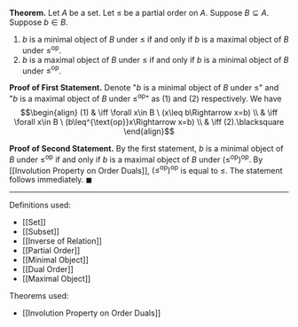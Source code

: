 **Theorem.** Let $A$ be a set. Let $\leq$ be a partial order on $A$. Suppose $B\subseteq A$. Suppose $b\in B$.
1. $b$ is a minimal object of $B$ under $\leq$ if and only if $b$ is a maximal object of $B$ under $\leq^{\text{op}}$.
2. $b$ is a maximal object of $B$ under $\leq$ if and only if $b$ is a minimal object of $B$ under $\leq^{\text{op}}$.

**Proof of First Statement.** Denote "$b$ is a minimal object of $B$ under $\leq$" and "$b$ is a maximal object of $B$ under $\leq^{\text{op}}$" as $(1)$ and $(2)$ respectively. We have
$$\begin{align}
(1) & \iff \forall x\in B \ (x\leq b\Rightarrow x=b) \\
 & \iff \forall x\in B \ (b\leq^{\text{op}}x\Rightarrow x=b) \\
 & \iff (2).\blacksquare
\end{align}$$

**Proof of Second Statement.** By the first statement, $b$ is a minimal object of $B$ under $\leq^{\text{op}}$ if and only if $b$ is a maximal object of $B$ under $(\leq^{\text{op}})^\text{op}$. By [[Involution Property on Order Duals]], $(\leq^\text{op})^\text{op}$ is equal to $\leq$. The statement follows immediately. $\blacksquare$
***
Definitions used:
- [[Set]]
- [[Subset]]
- [[Inverse of Relation]]
- [[Partial Order]]
- [[Minimal Object]]
- [[Dual Order]]
- [[Maximal Object]]

Theorems used:
- [[Involution Property on Order Duals]]